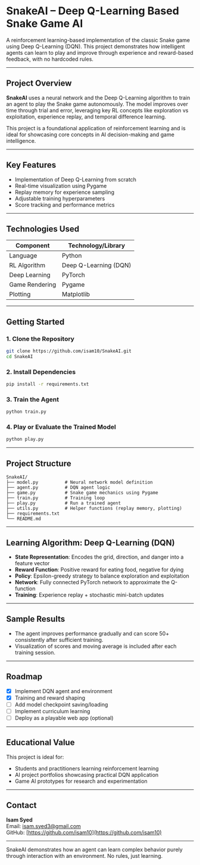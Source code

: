 # SnakeAI – Deep Q-Learning Based Snake Game AI

A reinforcement learning-based implementation of the classic Snake game using Deep Q-Learning (DQN). This project demonstrates how intelligent agents can learn to play and improve through experience and reward-based feedback, with no hardcoded rules.

---

## Project Overview

**SnakeAI** uses a neural network and the Deep Q-Learning algorithm to train an agent to play the Snake game autonomously. The model improves over time through trial and error, leveraging key RL concepts like exploration vs exploitation, experience replay, and temporal difference learning.

This project is a foundational application of reinforcement learning and is ideal for showcasing core concepts in AI decision-making and game intelligence.

---

## Key Features

- Implementation of Deep Q-Learning from scratch  
- Real-time visualization using Pygame  
- Replay memory for experience sampling  
- Adjustable training hyperparameters  
- Score tracking and performance metrics  

---

## Technologies Used

| Component           | Technology/Library          |
|---------------------|-----------------------------|
| Language            | Python                      |
| RL Algorithm        | Deep Q-Learning (DQN)       |
| Deep Learning       | PyTorch                     |
| Game Rendering      | Pygame                      |
| Plotting            | Matplotlib                  |

---

## Getting Started

### 1. Clone the Repository
```bash
git clone https://github.com/isam10/SnakeAI.git
cd SnakeAI
```

### 2. Install Dependencies
```bash
pip install -r requirements.txt
```

### 3. Train the Agent
```bash
python train.py
```

### 4. Play or Evaluate the Trained Model
```bash
python play.py
```

---

## Project Structure

```
SnakeAI/
├── model.py          # Neural network model definition
├── agent.py          # DQN agent logic
├── game.py           # Snake game mechanics using Pygame
├── train.py          # Training loop
├── play.py           # Run a trained agent
├── utils.py          # Helper functions (replay memory, plotting)
├── requirements.txt
└── README.md
```

---

## Learning Algorithm: Deep Q-Learning (DQN)

- **State Representation**: Encodes the grid, direction, and danger into a feature vector  
- **Reward Function**: Positive reward for eating food, negative for dying  
- **Policy**: Epsilon-greedy strategy to balance exploration and exploitation  
- **Network**: Fully connected PyTorch network to approximate the Q-function  
- **Training**: Experience replay + stochastic mini-batch updates

---

## Sample Results

- The agent improves performance gradually and can score 50+ consistently after sufficient training.
- Visualization of scores and moving average is included after each training session.

---

## Roadmap

- [x] Implement DQN agent and environment  
- [x] Training and reward shaping  
- [ ] Add model checkpoint saving/loading  
- [ ] Implement curriculum learning  
- [ ] Deploy as a playable web app (optional)

---

## Educational Value

This project is ideal for:
- Students and practitioners learning reinforcement learning  
- AI project portfolios showcasing practical DQN application  
- Game AI prototypes for research and experimentation  

---

## Contact

**Isam Syed**  
Email: [isam.syed3@gmail.com](mailto:isam.syed3@gmail.com)  
GitHub: [https://github.com/isam10](https://github.com/isam10)

---

SnakeAI demonstrates how an agent can learn complex behavior purely through interaction with an environment. No rules, just learning.
